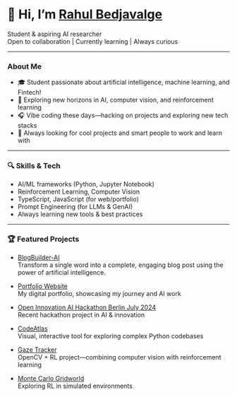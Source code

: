 <!--
## 📊 GitHub Stats

![Rahul's GitHub Stats](https://github-readme-stats.vercel.app/api?username=rahulbedjavalge&show_icons=true&theme=radical)
[![Rahul's GitHub Streak](https://github-readme-streak-stats.herokuapp.com/?user=rahulbedjavalge&theme=radical)](https://git.io/streak-stats)
![Top Langs](https://github-readme-stats.vercel.app/api/top-langs/?username=rahulbedjavalge&layout=compact&theme=radical)
-->

# 👋 Hi, I’m [Rahul Bedjavalge](https://stellar-cv-glow.lovable.app/)

Student & aspiring AI researcher  
Open to collaboration | Currently learning | Always curious

---

### About Me

- 🎓 Student passionate about artificial intelligence, machine learning, and Fintech!
- 👀 Exploring new horizons in AI, computer vision, and reinforcement learning
-  🎧 Vibe coding these days—hacking on projects and exploring new tech stacks
- 📝 Always looking for cool projects and smart people to work and learn with

---

### 🔍 Skills & Tech

- AI/ML frameworks (Python, Jupyter Notebook)
- Reinforcement Learning, Computer Vision
- TypeScript, JavaScript (for web/portfolio)
- Prompt Engineering (for LLMs & GenAI)
- Always learning new tools & best practices

---

### 🏆 Featured Projects

- [BlogBuilder-AI](https://blogbuilder-ai.vercel.app/)     
 Transform a single word into a complete, engaging blog post using the power of artificial intelligence.

- [Portfolio Website](https://github.com/rahulbedjavalge/portfolio)  
  My digital portfolio, showcasing my journey and AI work

- [Open Innovation AI Hackathon Berlin July 2024](https://github.com/rahulbedjavalge/Open-Innovation-AI-Hackathon-Berlin-July-2024)  
  Recent hackathon project in AI & innovation

- [CodeAtlas](https://github.com/rahulbedjavalge/codeatlas)  
  Visual, interactive tool for exploring complex Python codebases

- [Gaze Tracker](https://github.com/rahulbedjavalge/gaze_tracker)  
  OpenCV + RL project—combining computer vision with reinforcement learning

- [Monte Carlo Gridworld](https://github.com/rahulbedjavalge/monte-carlo-gridworld)  
  Exploring RL in simulated environments

 <!--⚡ Fun fact:  
  I believe "lazy ambitious" is a superpower: I automate what I can and dream big!

---

_Thanks for stopping by! If you share similar interests or want to collaborate, let’s connect!_
